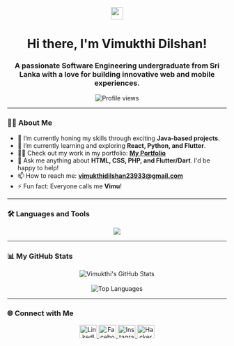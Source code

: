 <div align="center">
  <img src="https://media.giphy.com/media/hvRJCLFzcasrR4ia7z/giphy.gif" width="28">
</div>

<h1 align="center">
  Hi there, I'm Vimukthi Dilshan!
</h1>

<h3 align="center">
  A passionate Software Engineering undergraduate from Sri Lanka with a love for building innovative web and mobile experiences.
</h3>

<p align="center">
  <img src="https://komarev.com/ghpvc/?username=dgvdilshan&label=Profile%20Views&color=0e75b6&style=flat-square" alt="Profile views" />
</p>

---

### 🙋‍♂️ About Me

- 🔭 I’m currently honing my skills through exciting **Java-based projects**.
- 🌱 I’m currently learning and exploring **React, Python, and Flutter**.
- 👨‍💻 Check out my work in my portfolio: **[My Portfolio](https://mycurriculum123.000webhostapp.com/)**
- 💬 Ask me anything about **HTML, CSS, PHP, and Flutter/Dart**. I'd be happy to help!
- 📫 How to reach me: **[vimukthidilshan23933@gmail.com](mailto:vimukthidilshan23933@gmail.com)**
- ⚡ Fun fact: Everyone calls me **Vimu**!

---

### 🛠️ Languages and Tools

<p align="center">
  <a href="https://skillicons.dev">
    <img src="https://skillicons.dev/icons?i=react,js,bootstrap,java,php,python,flutter,dart,firebase,mysql,c,cpp,git,figma,arduino&perline=6" />
  </a>
</p>

---

### 📊 My GitHub Stats

<p align="center">
  <img align="center" src="https://github-readme-stats.vercel.app/api?username=dgvdilshan&show_icons=true&locale=en&theme=tokyonight&hide_border=true" alt="Vimukthi's GitHub Stats" />
  <br><br>
  <img align="center" src="https://github-readme-stats.vercel.app/api/top-langs?username=dgvdilshan&show_icons=true&locale=en&layout=compact&theme=tokyonight&hide_border=true" alt="Top Languages" />
</p>

---

### 🌐 Connect with Me

<p align="center">
  <a href="https://www.linkedin.com/in/vimukthi-dilshan-ba3288255/" target="_blank" rel="noopener noreferrer">
    <img src="https://raw.githubusercontent.com/rahuldkjain/github-profile-readme-generator/master/src/images/icons/Social/linked-in-alt.svg" alt="LinkedIn" height="30" width="40" />
  </a>
  <a href="https://www.facebook.com/vimukthi.dilshan.182" target="_blank" rel="noopener noreferrer">
    <img src="https://raw.githubusercontent.com/rahuldkjain/github-profile-readme-generator/master/src/images/icons/Social/facebook.svg" alt="Facebook" height="30" width="40" />
  </a>
  <a href="https://instagram.com/vimukthidilshanudg" target="_blank" rel="noopener noreferrer">
    <img src="https://raw.githubusercontent.com/rahuldkjain/github-profile-readme-generator/master/src/images/icons/Social/instagram.svg" alt="Instagram" height="30" width="40" />
  </a>
  <a href="https://www.hackerrank.com/profile/vimukthidilshan2" target="_blank" rel="noopener noreferrer">
    <img src="https://raw.githubusercontent.com/rahuldkjain/github-profile-readme-generator/master/src/images/icons/Social/hackerrank.svg" alt="HackerRank" height="30" width="40" />
  </a>
</p>

